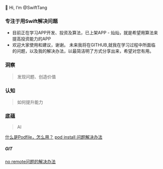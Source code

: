 👋 Hi, I’m @SwiftTang
### 专注于用Swift解决问题
- 目前正在学习APP开发、投资及算法，已上架APP - 灿灿，就是希望用算法来提高投资能力的APP
- 欢迎大家使用和建议，谢谢。
未来我将在GITHUB,就我在学习过程中所面临的问题，以及我的解决办法，以最简洁明了方式分享出来，希望对您有用。

### 洞察
> 发现问题、创造价值

### 认知
> 如何提升能力


### 底蕴
> AI

[什么是Podfile，怎么用？](AboutProfile.md)
[pod install 问题解决办法](https://github.com/SwiftTang/SwiftTang/blob/main/PodPoblem.md)

##### GIT
[no remote问题的解决办法](no-remote.md)



